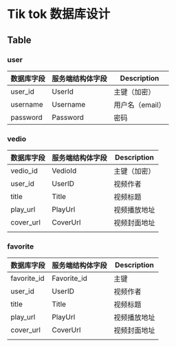 # Tik tok 数据库设计

## Table

### user

| 数据库字段 | 服务端结构体字段 | Description     |
| ---------- | ---------------- | --------------- |
| user_id    | UserId           | 主键（加密）    |
| username   | Username         | 用户名（email） |
| password   | Password         | 密码            |

### vedio

| 数据库字段 | 服务端结构体字段 | Description  |
| ---------- | ---------------- | ------------ |
| vedio_id   | VedioId          | 主键（加密） |
| user_id    | UserID           | 视频作者     |
| title      | Title            | 视频标题     |
| play_url   | PlayUrl          | 视频播放地址 |
| cover_url  | CoverUrl         | 视频封面地址 |
|            |                  |              |

### favorite

| 数据库字段  | 服务端结构体字段 | Description  |
| ----------- | ---------------- | ------------ |
| favorite_id | Favorite_id      | 主键         |
| user_id     | UserID           | 视频作者     |
| title       | Title            | 视频标题     |
| play_url    | PlayUrl          | 视频播放地址 |
| cover_url   | CoverUrl         | 视频封面地址 |
|             |                  |              |